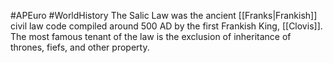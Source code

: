 #APEuro #WorldHistory 
The Salic Law was the ancient [[Franks|Frankish]] civil law code compiled around 500 AD by the first Frankish King, [[Clovis]]. The most famous tenant of the law is the exclusion of inheritance of thrones, fiefs, and other property.